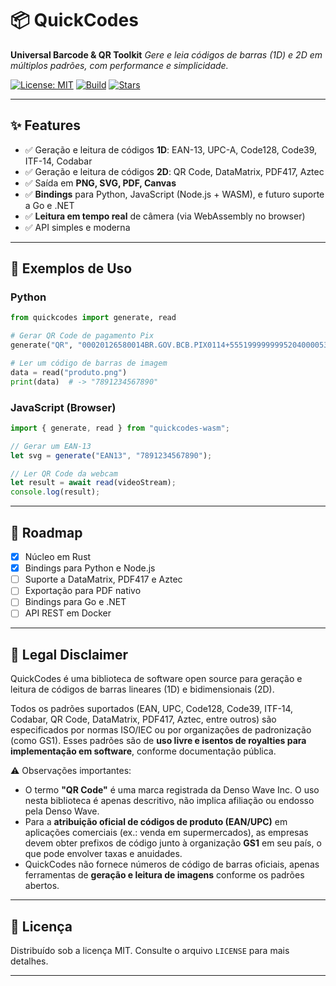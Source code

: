 # 📦 QuickCodes

**Universal Barcode & QR Toolkit**
*Gere e leia códigos de barras (1D) e 2D em múltiplos padrões, com performance e simplicidade.*

[![License: MIT](https://img.shields.io/badge/License-MIT-green.svg)](LICENSE)
[![Build](https://img.shields.io/github/actions/workflow/status/seu-usuario/quickcodes/ci.yml)]()
[![Stars](https://img.shields.io/github/stars/seu-usuario/quickcodes?style=social)]()

---

## ✨ Features

* ✅ Geração e leitura de códigos **1D**: EAN-13, UPC-A, Code128, Code39, ITF-14, Codabar
* ✅ Geração e leitura de códigos **2D**: QR Code, DataMatrix, PDF417, Aztec
* ✅ Saída em **PNG, SVG, PDF, Canvas**
* ✅ **Bindings** para Python, JavaScript (Node.js + WASM), e futuro suporte a Go e .NET
* ✅ **Leitura em tempo real** de câmera (via WebAssembly no browser)
* ✅ API simples e moderna

---

## 🚀 Exemplos de Uso

### Python

```python
from quickcodes import generate, read

# Gerar QR Code de pagamento Pix
generate("QR", "00020126580014BR.GOV.BCB.PIX0114+5551999999995204000053039865405100.005802BR5920Padaria Exemplo6009SAO PAULO62070503***6304ABCD", output="pix.svg")

# Ler um código de barras de imagem
data = read("produto.png")
print(data)  # -> "7891234567890"
```

### JavaScript (Browser)

```javascript
import { generate, read } from "quickcodes-wasm";

// Gerar um EAN-13
let svg = generate("EAN13", "7891234567890");

// Ler QR Code da webcam
let result = await read(videoStream);
console.log(result);
```

---

## 📌 Roadmap

* [x] Núcleo em Rust
* [x] Bindings para Python e Node.js
* [ ] Suporte a DataMatrix, PDF417 e Aztec
* [ ] Exportação para PDF nativo
* [ ] Bindings para Go e .NET
* [ ] API REST em Docker

---

## 📜 Legal Disclaimer

QuickCodes é uma biblioteca de software open source para geração e leitura de códigos de barras lineares (1D) e bidimensionais (2D).

Todos os padrões suportados (EAN, UPC, Code128, Code39, ITF-14, Codabar, QR Code, DataMatrix, PDF417, Aztec, entre outros) são especificados por normas ISO/IEC ou por organizações de padronização (como GS1). Esses padrões são de **uso livre e isentos de royalties para implementação em software**, conforme documentação pública.

⚠️ Observações importantes:

* O termo **"QR Code"** é uma marca registrada da Denso Wave Inc. O uso nesta biblioteca é apenas descritivo, não implica afiliação ou endosso pela Denso Wave.
* Para a **atribuição oficial de códigos de produto (EAN/UPC)** em aplicações comerciais (ex.: venda em supermercados), as empresas devem obter prefixos de código junto à organização **GS1** em seu país, o que pode envolver taxas e anuidades.
* QuickCodes não fornece números de código de barras oficiais, apenas ferramentas de **geração e leitura de imagens** conforme os padrões abertos.

---

## 📄 Licença

Distribuído sob a licença MIT. Consulte o arquivo `LICENSE` para mais detalhes.

---

